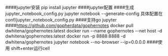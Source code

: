 ####jupyter安装
pip install jupyter
####jupyter配置
####生成jupyter_notebook_config.py
jupyter notebook --generate-config
具体配置在conf/jupyter_notebook_config.py
####支持go jupyter
####https://github.com/gopherdata/gophernotes
docker pull dwhitena/gophernotes:latest
docker run --name gophernotes --net host -d dwhitena/gophernotes:latest
docker run -p 8888:8888 -d dwhitena/gophernotes jupyter notebook --no-browser --ip=0.0.0.0
####使用
shift+enter运行cell
